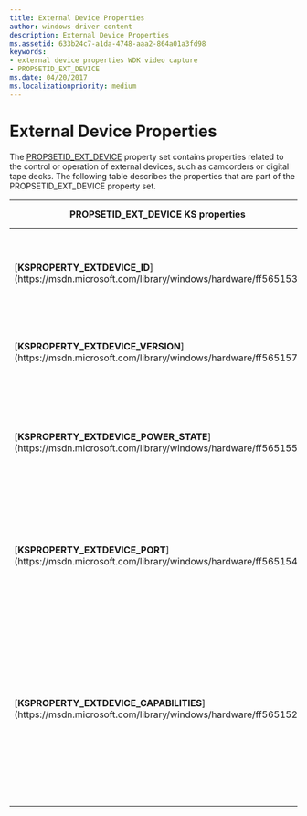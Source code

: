 ```yaml
---
title: External Device Properties
author: windows-driver-content
description: External Device Properties
ms.assetid: 633b24c7-a1da-4748-aaa2-864a01a3fd98
keywords:
- external device properties WDK video capture
- PROPSETID_EXT_DEVICE
ms.date: 04/20/2017
ms.localizationpriority: medium
---
```


# External Device Properties


The [PROPSETID\_EXT\_DEVICE](https://msdn.microsoft.com/library/windows/hardware/ff567795) property set contains properties related to the control or operation of external devices, such as camcorders or digital tape decks. The following table describes the properties that are part of the PROPSETID\_EXT\_DEVICE property set.

<table>
<colgroup>
<col width="50%" />
<col width="50%" />
</colgroup>
<thead>
<tr class="header">
<th>PROPSETID_EXT_DEVICE KS properties</th>
<th>Property description</th>
</tr>
</thead>
<tbody>
<tr class="odd">
<td><p>[<strong>KSPROPERTY_EXTDEVICE_ID</strong>](https://msdn.microsoft.com/library/windows/hardware/ff565153)</p></td>
<td><p>Returns an external device's generalized system-wide ID.</p></td>
</tr>
<tr class="even">
<td><p>[<strong>KSPROPERTY_EXTDEVICE_VERSION</strong>](https://msdn.microsoft.com/library/windows/hardware/ff565157)</p></td>
<td><p>Returns the version of an external device.</p></td>
</tr>
<tr class="odd">
<td><p>[<strong>KSPROPERTY_EXTDEVICE_POWER_STATE</strong>](https://msdn.microsoft.com/library/windows/hardware/ff565155)</p></td>
<td><p>Controls the power state of an external device, such as On, Standby, or Off.</p></td>
</tr>
<tr class="even">
<td><p>[<strong>KSPROPERTY_EXTDEVICE_PORT</strong>](https://msdn.microsoft.com/library/windows/hardware/ff565154)</p></td>
<td><p>Returns the external device's connection port type, such as 1394 or USB.</p></td>
</tr>
<tr class="odd">
<td><p>[<strong>KSPROPERTY_EXTDEVICE_CAPABILITIES</strong>](https://msdn.microsoft.com/library/windows/hardware/ff565152)</p></td>
<td><p>Returns the capabilities of the external device, such as whether the device can record, possesses video capabilities, and/or the device uses files.</p></td>
</tr>
</tbody>
</table>

 

 

 





